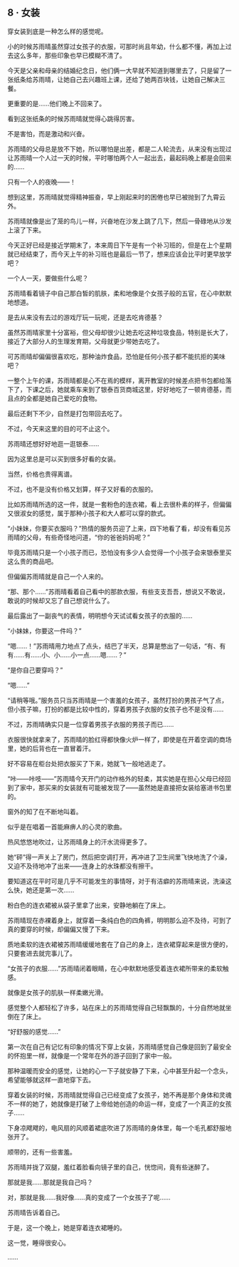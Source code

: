 ## 8 · 女装

穿女装到底是一种怎么样的感觉呢。

小的时候苏雨晴虽然穿过女孩子的衣服，可那时尚且年幼，什么都不懂，再加上过去这么多年，那些印象也早已模糊不清了。

今天是父亲和母亲的结婚纪念日，他们俩一大早就不知道到哪里去了，只是留了一张纸条给苏雨晴，让她自己去兴趣班上课，还给了她两百块钱，让她自己解决三餐。

更重要的是……他们晚上不回来了。

看到这张纸条的时候苏雨晴就觉得心跳得厉害。

不是害怕，而是激动和兴奋。

苏雨晴的父母总是放不下她，所以哪怕是出差，都是二人轮流去，从来没有出现过让苏雨晴一个人过一天的时候，平时哪怕两个人一起出去，最起码晚上都是会回来的……

只有一个人的夜晚——！

想到这里，苏雨晴就觉得精神振奋，早上刚起来时的困倦也早已被抛到了九霄云外。

苏雨晴就像是出了笼的鸟儿一样，兴奋地在沙发上跳了几下，然后一骨碌地从沙发上滚了下来。

今天正好已经是接近学期末了，本来周日下午是有一个补习班的，但是在上个星期就已经结束了，而今天上午的补习班也是最后一节了，想来应该会比平时更早放学吧？

一个人一天，要做些什么呢？

苏雨晴看着镜子中自己那白皙的肌肤，柔和地像是个女孩子般的五官，在心中默默地想道。

是去从来没有去过的游戏厅玩一玩呢，还是去吃肯德基？

虽然苏雨晴家里十分富裕，但父母却很少让她去吃这种垃圾食品，特别是长大了，接近了大部分人的生理发育期，父母就更少带她去吃了。

可苏雨晴却偏偏很喜欢吃，那种油炸食品，恐怕是任何小孩子都不能抗拒的美味吧？

一整个上午的课，苏雨晴都是心不在焉的模样，离开教室的时候差点把书包都给落下了，下课之后，她就乘车来到了银泰百货商城这里，好好地吃了一顿肯德基，而且点的全都是她自己爱吃的食物。

最后还剩下不少，自然是打包带回去吃了。

不过，今天来这里的目的可不止这个。

苏雨晴还想好好地逛一逛银泰……

因为这里总是可以买到很多好看的女装。

当然，价格也贵得离谱。

不过，也不是没有价格又划算，样子又好看的衣服的。

比如苏雨晴所选的这一件，就是一套粉色的连衣裙，看上去很朴素的样子，但偏偏又很淑女的感觉，属于那种小孩子和大人都可以穿的款式。

“小妹妹，你要买衣服吗？”热情的服务员迎了上来，四下地看了看，却没有看见苏雨晴的父母，有些奇怪地问道，“你的爸爸妈妈呢？”

毕竟苏雨晴只是一个小孩子而已，恐怕没有多少人会觉得一个小孩子会来银泰里买这么贵的商品吧。

但偏偏苏雨晴就是自己一个人来的。

“那、那个……”苏雨晴看着自己看中的那款衣服，有些支支吾吾，想说又不敢说，敢说的时候却又忘了自己想说什么了。

最后露出了一副丧气的表情，明明想今天试试看女孩子的衣服的……

“小妹妹，你要这一件吗？”

“嗯……！”苏雨晴用力地点了点头，结巴了半天，总算是憋出了一句话，“有、有有……有……小、小……小一点……嗯……？”

“是你自己要穿吗？”

“嗯……”

“请稍等哦。”服务员只当苏雨晴是一个害羞的女孩子，虽然打扮的男孩子气了点，但小孩子嘛，打扮的都是比较中性的，穿着男孩子衣服的女孩子也不是没有……

不过，苏雨晴确实只是一位穿着男孩子衣服的男孩子而已……

衣服很快就拿来了，苏雨晴的脸红得都快像火炉一样了，即使是在开着空调的商场里，她的后背也在一直冒着汗。

好不容易在柜台处把衣服买了下来，她就飞一般地逃走了。

“咔——咔吱——”苏雨晴今天开门的动作格外的轻柔，其实她是在担心父母已经回到了家中，那买来的女装就有可能被发现了——虽然她是直接把女装给塞进书包里的。

窗外的知了在不断地叫着。

似乎是在唱着一首能麻痹人的心灵的歌曲。

热风悠悠地吹过，让苏雨晴身上的汗水流得更多了。

她“砰”得一声关上了房门，然后把空调打开，再冲进了卫生间里飞快地洗了个澡，又迫不及待地冲了出来——连身上的水珠都没有擦干。

要知道这在平时可是几乎不可能发生的事情呀，对于有洁癖的苏雨晴来说，洗澡这么快，她还是第一次……

粉白色的连衣裙被从袋子里拿了出来，安静地躺在了床上。

苏雨晴现在赤裸着身上，就穿着一条纯白色的四角裤，明明那么迫不及待，可到了真的要穿的时候，却偏偏又慢了下来。

质地柔软的连衣裙被苏雨晴缓缓地套在了自己的身上，连衣裙穿起来是很方便的，只要套进去就完事儿了。

“女孩子的衣服……”苏雨晴闭着眼睛，在心中默默地感受着连衣裙所带来的柔软触感。

就像是女孩子的肌肤一样柔嫩光滑。

感觉整个人都轻松了许多，站在床上的苏雨晴觉得自己轻飘飘的，十分自然地就坐倒在了床上。

“好舒服的感觉……”

第一次在自己有记忆有印象的情况下穿上女装，苏雨晴感觉自己像是回到了最安全的怀抱里一样，就像是一个常年在外的游子回到了家中一般。

那种温暖而安全的感觉，让她的心一下子就安静了下来，心中甚至升起一个念头，希望能够就这样一直地穿下去。

穿着女装的时候，苏雨晴就觉得自己已经变成了女孩子，她不再是那个身体和灵魂不一样的她了，她就像是打破了上帝给她创造的命运一样，变成了一个真正的女孩子……

下身凉飕飕的，电风扇的风顺着裙底吹进了苏雨晴的身体里，每一个毛孔都舒服地张开了。

顺带的，还有一些害羞。

苏雨晴并拢了双腿，羞红着脸看向镜子里的自己，恍惚间，竟有些迷醉了。

那就是我……那就是我自己吗？

对，那就是我……我好像……真的变成了一个女孩子了呢……

苏雨晴告诉着自己。

于是，这一个晚上，她是穿着连衣裙睡的。

这一觉，睡得很安心。

……
